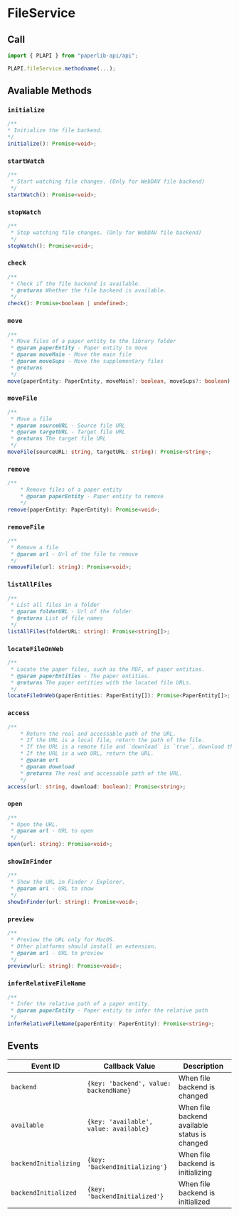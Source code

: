 # FileService

## Call

```typescript
import { PLAPI } from "paperlib-api/api";

PLAPI.fileService.methodname(...);
```

## Avaliable Methods


### `initialize`

```typescript
/**
* Initialize the file backend.
*/
initialize(): Promise<void>;
```

### `startWatch`

```typescript
/**
 * Start watching file changes. (Only for WebDAV file backend)
 */
startWatch(): Promise<void>;
```

### `stopWatch`

```typescript
/**
 * Stop watching file changes. (Only for WebDAV file backend)
 */
stopWatch(): Promise<void>;
```

### `check`

```typescript
/**
 * Check if the file backend is available.
 * @returns Whether the file backend is available.
 */
check(): Promise<boolean | undefined>;
```

### `move`

``` typescript
/**
 * Move files of a paper entity to the library folder
 * @param paperEntity - Paper entity to move
 * @param moveMain - Move the main file
 * @param moveSups - Move the supplementary files
 * @returns
 */
move(paperEntity: PaperEntity, moveMain?: boolean, moveSups?: boolean): Promise<PaperEntity>;
```

### `moveFile`

``` typescript
/**
 * Move a file
 * @param sourceURL - Source file URL
 * @param targetURL - Target file URL
 * @returns The target file URL
 */
moveFile(sourceURL: string, targetURL: string): Promise<string>;
```

### `remove`

```typescript
/**
    * Remove files of a paper entity
    * @param paperEntity - Paper entity to remove
    */
remove(paperEntity: PaperEntity): Promise<void>;
```

### `removeFile`

```typescript
/**
 * Remove a file
 * @param url - Url of the file to remove
 */
removeFile(url: string): Promise<void>;
```

### `listAllFiles`

```typescript
/**
 * List all files in a folder
 * @param folderURL - Url of the folder
 * @returns List of file names
 */
listAllFiles(folderURL: string): Promise<string[]>;
```

### `locateFileOnWeb`

```typescript
/**
 * Locate the paper files, such as the PDF, of paper entities.
 * @param paperEntities - The paper entities.
 * @returns The paper entities with the located file URLs.
 */
locateFileOnWeb(paperEntities: PaperEntity[]): Promise<PaperEntity[]>;
```

### `access`

```typescript
/**
    * Return the real and accessable path of the URL.
    * If the URL is a local file, return the path of the file.
    * If the URL is a remote file and `download` is `true`, download the file and return the path of the downloaded file.
    * If the URL is a web URL, return the URL.
    * @param url
    * @param download
    * @returns The real and accessable path of the URL.
    */
access(url: string, download: boolean): Promise<string>;
```

### `open`

```typescript
/**
 * Open the URL.
 * @param url - URL to open
 */
open(url: string): Promise<void>;
```

### `showInFinder`

```typescript
/**
 * Show the URL in Finder / Explorer.
 * @param url - URL to show
 */
showInFinder(url: string): Promise<void>;
```

### `preview`

```typescript
/**
 * Preview the URL only for MacOS.
 * Other platforms should install an extension.
 * @param url - URL to preview
 */
preview(url: string): Promise<void>;

```

### `inferRelativeFileName`
```typescript
/**
 * Infer the relative path of a paper entity.
 * @param paperEntity - Paper entity to infer the relative path
 */
inferRelativeFileName(paperEntity: PaperEntity): Promise<string>;
```


## Events

| Event ID | Callback Value | Description |
| --- | --- | --- |
| `backend` | `{key: 'backend', value: backendName}` | When file backend is changed |
| `available` | `{key: 'available', value: available}` | When file backend available status is changed |
| `backendInitializing` | `{key: 'backendInitializing'}` | When file backend is initializing |
| `backendInitialized` | `{key: 'backendInitialized'}` | When file backend is initialized |